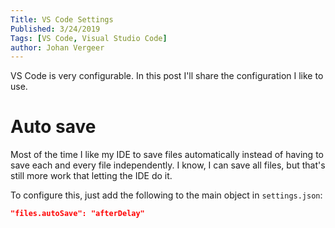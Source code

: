 ```yaml
---
Title: VS Code Settings
Published: 3/24/2019
Tags: [VS Code, Visual Studio Code]
author: Johan Vergeer
---
```


VS Code is very configurable. In this post I'll share the configuration I like to use. 

# Auto save

Most of the time I like my IDE to save files automatically instead of having to save each and every file independently. I know, I can save all files, but that's still more work that letting the IDE do it. 

To configure this, just add the following to the main object in `settings.json`:

```json
"files.autoSave": "afterDelay"
```

